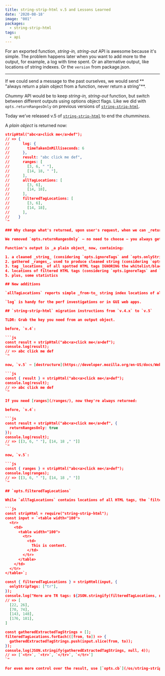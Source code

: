 ```yaml
---
title: string-strip-html v.5 and Lessons Learned
date: '2020-08-18'
image: "001"
packages:
  - string-strip-html
tags:
  - api
---
```


For an exported function, _string-in, string-out_ API is awesome because it's simple. The problem happens later when you want to add more to the output, for example, a log with time spent. Or an alternative output, like locations of string indexes. Or the `version` from package.json.

---

If we could send a message to the past ourselves, we would send ** "always return a plain object from a function, never return a string"**.

_Chummy_ API would be to keep _string-in, string-out_ function, but switch between different outputs using options object flags. Like we did with `opts.returnRangesOnly` on previous versions of [`string-strip-html`](/os/string-strip-html/).

Today we’ve released v.5 of [`string-strip-html`](/os/string-strip-html/) to end the _chumminess_.

A _plain object_ is returned now:

```json
stripHtml("abc<a>click me</a>def");
// => {
//      log: {
//        timeTakenInMilliseconds: 6
//      },
//      result: "abc click me def",
//      ranges: [
//        [3, 6, " "],
//        [14, 18, " "],
//      ],
//      allTagLocations: [
//        [3, 6],
//        [14, 18],
//      ],
//      filteredTagLocations: [
//        [3, 6],
//        [14, 18],
//      ],
//    }
`"

### Why change what's returned, upon user's request, when we can _return everything_?

We removed `opts.returnRangesOnly` — no need to choose — you always get everything now.

Function's output is _a plain object_ now, containing:

1. a cleaned _string_ (considering `opts.ignoreTags` and `opts.onlyStripTags`)
2. gathered _ranges_, used to produce cleaned string (considering `opts.ignoreTags` and `opts.onlyStripTags`)
3. tag _locations_ of all spotted HTML tags IGNORING the whitelist/blacklist `opts.ignoreTags` and `opts.onlyStripTags`
4. locations of filtered HTML tags (considering `opts.ignoreTags` and `opts.onlyStripTags`)
5. plus, some statistics

## New additions

`allTagLocations` reports simple _from-to_ string index locations of all detected tags — it can be used for syntax highlighting, for example. It's different from `ranges` output which contains whitespace corrections which are meant to be [applied](/os/ranges-apply/) onto a string.

`log` is handy for the perf investigations or in GUI web apps.

## `string-strip-html` migration instructions from `v.4.x` to `v.5`

TLDR: Grab the key you need from an output object.

before, `v.4`:

```js
const result = stripHtml("abc<a>click me</a>def");
console.log(result);
// => abc click me def
`"

now, `v.5` — [destructure](https://developer.mozilla.org/en-US/docs/Web/JavaScript/Reference/Operators/Destructuring_assignment) what you need:

```js
const { result } = stripHtml("abc<a>click me</a>def");
console.log(result);
// => abc click me def
`"

If you need [ranges](/ranges/), now they're always returned:

before, `v.4`:

```js
const result = stripHtml("abc<a>click me</a>def", {
  returnRangesOnly: true
});
console.log(result);
// => [[3, 6, " "], [14, 18 ," "]]
`"

now, `v.5`:

```js
const { ranges } = stripHtml("abc<a>click me</a>def");
console.log(ranges);
// => [[3, 6, " "], [14, 18 ," "]]
`"

## `opts.filteredTagLocations`

While `allTagLocations` contains locations of all HTML tags, the `filteredTagLocations` takes into consideration `opts.ignoreTags` and `opts.onlyStripTags`. This way, you can, for example, ask program to strip only `tr` tags, but then you actually grab the indexes of their locations:

```js
const stripHtml = require("string-strip-html");
const input = `<table width="100">
  <tr>
    <td>
      <table width="100">
        <tr>
          <td>
            This is content.
          </td>
        </tr>
      </table>
    </td>
  </tr>
</table>`;

const { filteredTagLocations } = stripHtml(input, {
  onlyStripTags: ["tr"],
});
console.log("Here are TR tags: ${JSON.stringify(filteredTagLocations, null, 4)}")
// => [
  [22, 26],
  [70, 74],
  [143, 148],
  [176, 181],
]

const gatheredExtractedTagStrings = [];
filteredTagLocations.forEach(([from, to]) => {
  gatheredExtractedTagStrings.push(input.slice(from, to));
});
console.log(JSON.stringify(gatheredExtractedTagStrings, null, 4));
// => [`<tr>`, `<tr>`, `</tr>`, `</tr>`]
`"

For even more control over the result, use [`opts.cb`](/os/string-strip-html/#optscb).
